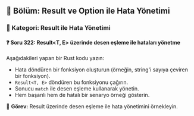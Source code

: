 ## 📘 Bölüm: Result ve Option ile Hata Yönetimi  
### 🔹 Kategori: Result ile Hata Yönetimi  
#### ❓ Soru 322: Result<T, E> üzerinde desen eşleme ile hataları yönetme

Aşağıdakileri yapan bir Rust kodu yazın:

- Hata döndüren bir fonksiyon oluşturun (örneğin, string'i sayıya çeviren bir fonksiyon).
- `Result<T, E>` döndüren bu fonksiyonu çağırın.
- Sonucu `match` ile desen eşleme kullanarak yönetin.
- Hem başarılı hem de hatalı bir senaryo örneği gösterin.

🔧 **Görev:** Result üzerinde desen eşleme ile hata yönetimini örnekleyin.
